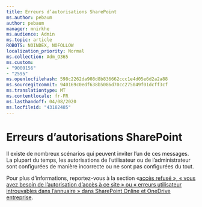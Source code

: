 ```yaml
---
title: Erreurs d’autorisations SharePoint
ms.author: pebaum
author: pebaum
manager: mnirkhe
ms.audience: Admin
ms.topic: article
ROBOTS: NOINDEX, NOFOLLOW
localization_priority: Normal
ms.collection: Adm_O365
ms.custom:
- "9000156"
- "2595"
ms.openlocfilehash: 598c2262da908d8b836662ccc1e4d05e6d2a2a88
ms.sourcegitcommit: 940169c0edf638b5086d70cc275049f01dcff3cf
ms.translationtype: MT
ms.contentlocale: fr-FR
ms.lasthandoff: 04/08/2020
ms.locfileid: "43182485"
---
```

# <a name="sharepoint-permissions-errors"></a>Erreurs d’autorisations SharePoint

Il existe de nombreux scénarios qui peuvent inviter l’un de ces messages. La plupart du temps, les autorisations de l’utilisateur ou de l’administrateur sont configurées de manière incorrecte ou ne sont pas configurées du tout. 

Pour plus d’informations, reportez-vous à la section «[accès refusé », « vous avez besoin de l’autorisation d’accès à ce site » ou « erreurs utilisateur introuvables dans l’annuaire » dans SharePoint Online et OneDrive entreprise](https://docs.microsoft.com/sharepoint/support/administration/access-denied-or-need-permission-error-sharepoint-online-or-onedrive-for-business).
